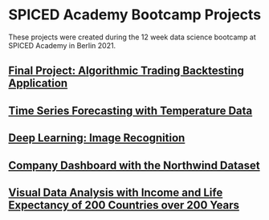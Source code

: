 # SPICED Academy Bootcamp Projects

These projects were created during the 12 week data science bootcamp at SPICED Academy in Berlin 2021.

## [Final Project: Algorithmic Trading Backtesting Application](https://github.com/fkosse/bootcamp_projects/tree/main/algo-trading_strategy_app) 

## [Time Series Forecasting with Temperature Data](https://github.com/fkosse/bootcamp_projects/tree/main/time_series_forecasting)

## [Deep Learning: Image Recognition](https://github.com/fkosse/bootcamp_projects/tree/main/deep_learning) 

## [Company Dashboard with the Northwind Dataset](https://github.com/fkosse/bootcamp_projects/tree/main/dashboard)

## [Visual Data Analysis with Income and Life Expectancy of 200 Countries over 200 Years](https://github.com/fkosse/bootcamp_projects/tree/main/visual_data_analysis)


